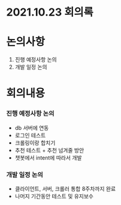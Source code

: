 # 2021.10.23 회의록

# 논의사항

1. 진행 예정사항 논의
2. 개발 일정 논의

# 회의내용

### 진행 예정사항 논의
- db 서버에 연동
- 로그인 테스트 
- 크롤링이랑 합치기
- 추천 테스트 + 추천 넘겨줄 방안
- 챗봇에서 intent에 따라서 개발

### 개발 일정 논의
- 클라이언트, 서버, 크롤러 통합 8주차까지 완료
- 나머지 기간동안 테스트 및 유지보수
